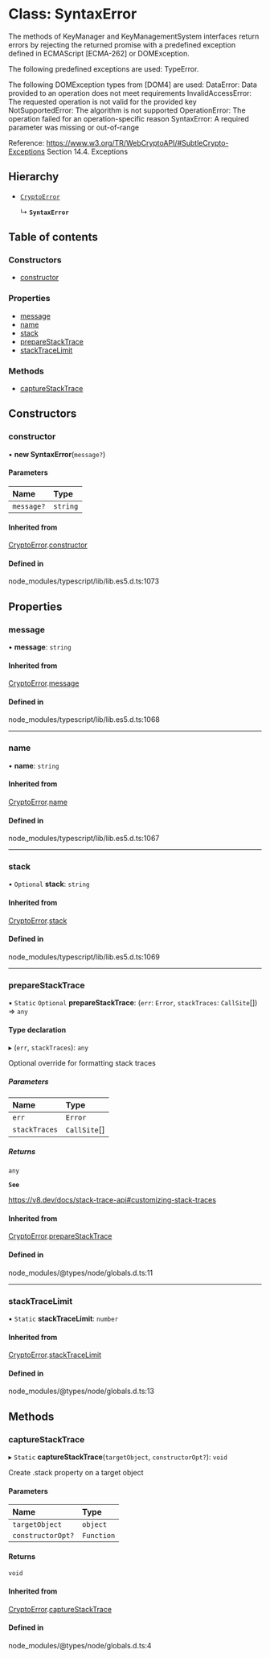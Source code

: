 # Class: SyntaxError

The methods of KeyManager and KeyManagementSystem interfaces return
errors by rejecting the returned promise with a predefined exception
defined in ECMAScript [ECMA-262] or DOMException.

The following predefined exceptions are used: TypeError.

The following DOMException types from [DOM4] are used:
  DataError: Data provided to an operation does not meet requirements
  InvalidAccessError: The requested operation is not valid for the provided key
  NotSupportedError: The algorithm is not supported
  OperationError: The operation failed for an operation-specific reason
  SyntaxError: A required parameter was missing or out-of-range

Reference: https://www.w3.org/TR/WebCryptoAPI/#SubtleCrypto-Exceptions
           Section 14.4. Exceptions

## Hierarchy

- [`CryptoError`](CryptoError.md)

  ↳ **`SyntaxError`**

## Table of contents

### Constructors

- [constructor](SyntaxError.md#constructor)

### Properties

- [message](SyntaxError.md#message)
- [name](SyntaxError.md#name)
- [stack](SyntaxError.md#stack)
- [prepareStackTrace](SyntaxError.md#preparestacktrace)
- [stackTraceLimit](SyntaxError.md#stacktracelimit)

### Methods

- [captureStackTrace](SyntaxError.md#capturestacktrace)

## Constructors

### constructor

• **new SyntaxError**(`message?`)

#### Parameters

| Name | Type |
| :------ | :------ |
| `message?` | `string` |

#### Inherited from

[CryptoError](CryptoError.md).[constructor](CryptoError.md#constructor)

#### Defined in

node_modules/typescript/lib/lib.es5.d.ts:1073

## Properties

### message

• **message**: `string`

#### Inherited from

[CryptoError](CryptoError.md).[message](CryptoError.md#message)

#### Defined in

node_modules/typescript/lib/lib.es5.d.ts:1068

___

### name

• **name**: `string`

#### Inherited from

[CryptoError](CryptoError.md).[name](CryptoError.md#name)

#### Defined in

node_modules/typescript/lib/lib.es5.d.ts:1067

___

### stack

• `Optional` **stack**: `string`

#### Inherited from

[CryptoError](CryptoError.md).[stack](CryptoError.md#stack)

#### Defined in

node_modules/typescript/lib/lib.es5.d.ts:1069

___

### prepareStackTrace

▪ `Static` `Optional` **prepareStackTrace**: (`err`: `Error`, `stackTraces`: `CallSite`[]) => `any`

#### Type declaration

▸ (`err`, `stackTraces`): `any`

Optional override for formatting stack traces

##### Parameters

| Name | Type |
| :------ | :------ |
| `err` | `Error` |
| `stackTraces` | `CallSite`[] |

##### Returns

`any`

**`See`**

https://v8.dev/docs/stack-trace-api#customizing-stack-traces

#### Inherited from

[CryptoError](CryptoError.md).[prepareStackTrace](CryptoError.md#preparestacktrace)

#### Defined in

node_modules/@types/node/globals.d.ts:11

___

### stackTraceLimit

▪ `Static` **stackTraceLimit**: `number`

#### Inherited from

[CryptoError](CryptoError.md).[stackTraceLimit](CryptoError.md#stacktracelimit)

#### Defined in

node_modules/@types/node/globals.d.ts:13

## Methods

### captureStackTrace

▸ `Static` **captureStackTrace**(`targetObject`, `constructorOpt?`): `void`

Create .stack property on a target object

#### Parameters

| Name | Type |
| :------ | :------ |
| `targetObject` | `object` |
| `constructorOpt?` | `Function` |

#### Returns

`void`

#### Inherited from

[CryptoError](CryptoError.md).[captureStackTrace](CryptoError.md#capturestacktrace)

#### Defined in

node_modules/@types/node/globals.d.ts:4
